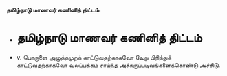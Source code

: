 **தமிழ்நாடு மாணவர் கணினித் திட்டம்**
- # தமிழ்நாடு மாணவர் கணினித் திட்டம்
- v. பொருளை அழுத்தமுறக் காட்டுவதற்காகவோ வேறு பிரித்துக் காட்டுவதற்காகவோ வலப்பக்கம் சாய்ந்த அச்சுருப்படிவங்களைக்கொண்டு அச்சிடு.

